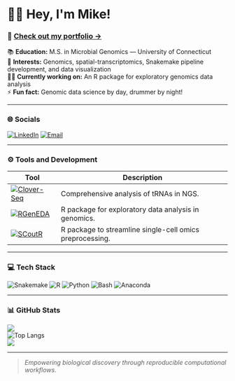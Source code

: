 # 👋🏻 Hey, I'm Mike!

### 📄 [Check out my portfolio →](https://mikemartinez99.github.io/Personal_Website/)  

📚 **Education:** M.S. in Microbial Genomics — University of Connecticut  
🧬 **Interests:** Genomics, spatial-transcriptomics, Snakemake pipeline development, and data visualization  
✍🏻 **Currently working on:** An R package for exploratory genomics data analysis  
⚡ **Fun fact:** Genomic data science by day, drummer by night!  


---

### 🌐 Socials
[![LinkedIn](https://img.shields.io/badge/LinkedIn-%230077B5.svg?style=for-the-badge&logo=linkedin&logoColor=white)](https://linkedin.com/in/Michael-martinez99)
[![Email](https://img.shields.io/badge/Email-D14836?style=for-the-badge&logo=gmail&logoColor=white)](mailto:mike.j.martinez99@gmail.com)

---

### ⚙️ Tools and Development

| Tool | Description |  
|----------|--------------|  
| [![Clover-Seq](https://img.shields.io/badge/Clover--Seq-333333?style=for-the-badge&logo=github&logoColor=white)](https://github.com/mikemartinez99/clover-seq)  | Comprehensive analysis of tRNAs in NGS. |
| [![RGenEDA](https://img.shields.io/badge/RGenEDA-333333?style=for-the-badge&logo=github&logoColor=white)](https://github.com/mikemartinez99/RGenEDA) | R package for exploratory data analysis in genomics. |
| [![SCoutR](https://img.shields.io/badge/SCoutR-333333?style=for-the-badge&logo=github&logoColor=white)](https://github.com/mikemartinez99/scoutR)  | R package to streamline single-cell omics preprocessing. |

---

### 💻 Tech Stack

![Snakemake](https://img.shields.io/badge/Snakemake-red?style=for-the-badge&logo=snakemake&logoColor=white)
![R](https://img.shields.io/badge/R-%23276DC3.svg?style=for-the-badge&logo=r&logoColor=white)
![Python](https://img.shields.io/badge/Python-3670A0?style=for-the-badge&logo=python&logoColor=ffdd54)
![Bash](https://img.shields.io/badge/Bash-121011?style=for-the-badge&logo=gnu-bash&logoColor=white)
![Anaconda](https://img.shields.io/badge/Anaconda-44A833?style=for-the-badge&logo=anaconda&logoColor=white)

---

### 📊 GitHub Stats

![](https://nirzak-streak-stats.vercel.app/?user=mikemartinez99&theme=gruvbox&hide_border=false)  
![Top Langs](https://github-readme-stats.vercel.app/api/top-langs/?username=mikemartinez99&layout=compact&theme=gruvbox)  
[![](https://visitcount.itsvg.in/api?id=mikemartinez99&icon=0&color=0)](https://visitcount.itsvg.in)

---

> *Empowering biological discovery through reproducible computational workflows.*
